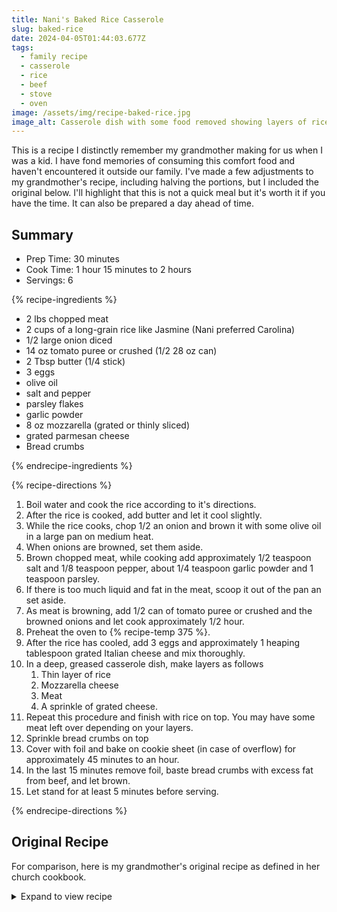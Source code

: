 ```yaml
---
title: Nani's Baked Rice Casserole
slug: baked-rice
date: 2024-04-05T01:44:03.677Z
tags:
  - family recipe
  - casserole
  - rice
  - beef
  - stove
  - oven
image: /assets/img/recipe-baked-rice.jpg
image_alt: Casserole dish with some food removed showing layers of rice and ground beef topped with breadcrumbs.
---
```


This is a recipe I distinctly remember my grandmother making for us when I was a kid.
I have fond memories of consuming this comfort food and haven't encountered it outside our family.
I've made a few adjustments to my grandmother's recipe, including halving the portions, but I included the original below.
I'll highlight that this is not a quick meal but it's worth it if you have the time.
It can also be prepared a day ahead of time.

## Summary

- Prep Time: 30 minutes
- Cook Time: 1 hour 15 minutes to 2 hours
- Servings: 6

{% recipe-ingredients %}

- 2 lbs chopped meat
- 2 cups of a long-grain rice like Jasmine (Nani preferred Carolina)
- 1/2 large onion diced
- 14 oz tomato puree or crushed (1/2 28 oz can)
- 2 Tbsp butter (1/4 stick)
- 3 eggs
- olive oil
- salt and pepper
- parsley flakes
- garlic powder
- 8 oz mozzarella (grated or thinly sliced)
- grated parmesan cheese
- Bread crumbs

{% endrecipe-ingredients %}

{% recipe-directions %}

1. Boil water and cook the rice according to it's directions.
1. After the rice is cooked, add butter and let it cool slightly.
1. While the rice cooks, chop 1/2 an onion and brown it with some olive oil in a large pan on medium heat.
1. When onions are browned, set them aside.
1. Brown chopped meat, while cooking add approximately 1/2 teaspoon salt and 1/8 teaspoon pepper, about 1/4 teaspoon garlic powder and 1 teaspoon parsley.
1. If there is too much liquid and fat in the meat, scoop it out of the pan an set aside.
1. As meat is browning, add 1/2 can of tomato puree or crushed and the browned onions and let cook approximately 1/2 hour.
1. Preheat the oven to {% recipe-temp 375 %}.
1. After the rice has cooled, add 3 eggs and approximately 1 heaping tablespoon grated Italian cheese and mix thoroughly.
1. In a deep, greased casserole dish, make layers as follows
   1. Thin layer of rice
   1. Mozzarella cheese
   1. Meat
   1. A sprinkle of grated cheese.
1. Repeat this procedure and finish with rice on top. You may have some meat left over depending on your layers.
1. Sprinkle bread crumbs on top
1. Cover with foil and bake on cookie sheet (in case of overflow) for approximately 45 minutes to an hour.
1. In the last 15 minutes remove foil, baste bread crumbs with excess fat from beef, and let brown.
1. Let stand for at least 5 minutes before serving.

{% endrecipe-directions %}

## Original Recipe

For comparison, here is my grandmother's original recipe as defined in her church cookbook.

<details>
<summary>Expand to view recipe</summary>
<blockquote>
{% markdownify %}
### Baked Rice Casserole from Rose Marie Ciccarello

- 4 lbs. chopped meat
- 3 C. rice (prefer carolina)
- 1 lg. onion
- 1 can tomato puree or crushed
- oil
- 6 eggs
- 1/2 stick margarine
- 1 lg. mozzarella
- salt and pepper
- parsley flakes
- garlic powder
- italian grated cheese
- bread crumbs

Boil rice and let cool slightly, after adding 1/2 stick of margarine.
In meantime, chop onion and brown it in small amount of oil (approximately 1/4 cup).
When browned, remove from frypan until later.
Brown chopped meat, while cooking add ½ teaspoon salt and 1/8 teaspoon pepper, about 1/8 teaspoon garlic powder and 1 teaspoon parsley.
As meat is browning, add 3/4 can of tomato puree or crushed and the browned onions and let cook approximately 1/2 hour.
Finish preparing rice. Add to cooked rice (after slightly cooled), 6 eggs and approximately 1 heaping tablespoon grated Italian cheese and mix thoroughly.
In a deep casserole or Corning Dish (greased thoroughly) make layers as follows: 1 thin layer of rice, then 1 layer of sliced thin or grated mozzarella, 1 layer of meat, sprinkle with grated cheese.
Repeat this procedure and finish with rice on top.
Sprinkle bread crumbs on top (near end of cooking baste bread crumbs with excess fat that comes on top).
Cover with foil and place on cookie sheet.
Cook approximately 3/4 to 1 hour at 375°F.
Last 15 minutes remove foil and brown.
Let stand for at least 5 minutes before serving.
It's important to place on cookie sheet in case of spill over.
Can be prepared a day ahead.
Serves 6 to 8.
{% endmarkdownify %}

</blockquote>
</details>
